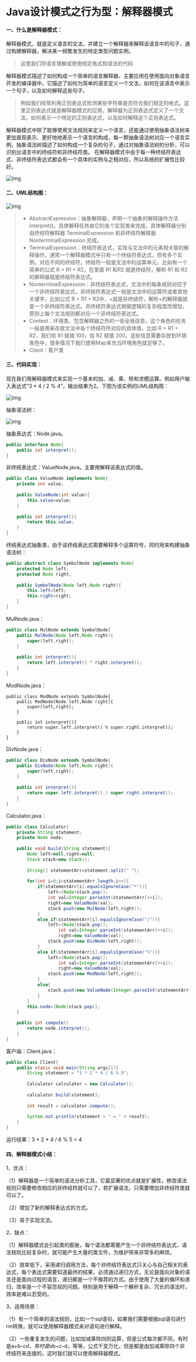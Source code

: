 # Java设计模式之行为型：解释器模式

#### 一、什么是解释器模式：

​    解释器模式，就是定义语言的文法，并建立一个解释器来解释该语言中的句子，通过构建解释器，解决某一频繁发生的特定类型问题实例。

> 这里我们将语言理解成使用规定格式和语法的代码

​    解释器模式描述了如何构成一个简单的语言解释器，主要应用在使用面向对象语言开发的编译器中，它描述了如何为简单的语言定义一个文法，如何在该语言中表示一个句子，以及如何解释这些句子。   

> ​    例如我们经常利用正则表达式检测某些字符串是否符合我们规定的格式。这里正则表达式就是解释器模式的应用，解释器为正则表达式定义了一个文法，如何表示一个特定的正则表达式，以及如何解释这个正则表达式。

​    解释器模式中除了能够使用文法规则来定义一个语言，还能通过使用抽象语法树来更加直观表示、更好地地表示一个语言的构成，每一颗抽象语法树对应一个语言实例。抽象语法树描述了如何构成一个复杂的句子，通过对抽象语法树的分析，可以识别出语言中的终结符和非终结符类。 在解释器模式中由于每一种终结符表达式、非终结符表达式都会有一个具体的实例与之相对应，所以系统的扩展性比较好。

![img](http://hsy.sylianxizhuanyong.cn:9001/blog/2024/06/24/20181105154535890.png)



#### 二、UML结构图：

![img](http://hsy.sylianxizhuanyong.cn:9001/blog/2024/06/24/20181105154705230.png)

> - AbstractExpression：抽象解释器，声明一个抽象的解释操作方法 interpret()。具体解释任务由它的各个实现类来完成，具体解释器分别由终结符解释器 TerminalExpression 和非终结符解释器 NonterminalExpression 完成。
> - TerminalExpression：终结符表达式，实现与文法中的元素相关联的解释操作，通常一个解释器模式中只有一个终结符表达式，但有多个实例，对应不同的终结符。终结符一般是文法中的运算单元，比如有一个简单的公式 R = R1 + R2，在里面 R1 和R2 就是终结符，解析 R1 和 R2 的解释器就是终结符表达式。
> - NonterminalExpression：非终结符表达式，文法中的每条规则对应于一个非终结符表达式，非终结符表达式一般是文法中的运算符或者其他关键字，比如公式 R = R1 + R2中，+就是非终结符，解析+的解释器就是一个非终结符表达式。非终结符表达式根据逻辑的复杂程度而增加，原则上每个文法规则都对应一个非终结符表达式。
> - Context：环境类，包含解释器之外的一些全局信息，这个角色的任务一般是用来存放文法中各个终结符所对应的具体值，比如 R = R1 + R2，我们给 R1 赋值 100，给 R2 赋值 200。这些信息需要存放到环境角色中，很多情况下我们使用Map来充当环境角色就足够了。
> - Client：客户类



#### 三、代码实现：

 现在我们用解释器模式来实现一个基本的加、减、乘、除和求模运算。例如用户输入表达式“3 * 4 / 2 % 4”，输出结果为2。下图为该实例的UML结构图：

![img](http://hsy.sylianxizhuanyong.cn:9001/blog/2024/06/24/20181105155750281.png)

抽象语法树：

![img](http://hsy.sylianxizhuanyong.cn:9001/blog/2024/06/24/20181105155812950.png)

抽象表达式：Node.java。

```java
public interface Node{
    public int interpret();
}
```

非终结表达式：ValueNode.java。主要用解释该表达式的值。

```java
public class ValueNode implements Node{
    private int value;
    
    public ValueNode(int value){
        this.value=value;
    }
        
    public int interpret(){
        return this.value;
    }
}
```

 终结表达式抽象类，由于该终结表达式需要解释多个运算符号，同时用来构建抽象语法树：

```java
public abstract class SymbolNode implements Node{
    protected Node left;
    protected Node right;
    
    public SymbolNode(Node left,Node right){
        this.left=left;
        this.right=right;
    }
}
```

MulNode.java：

```java
public class MulNode extends SymbolNode{
    public MulNode(Node left,Node right){
        super(left,right);
    }
    
    public int interpret(){
        return left.interpret() * right.interpret();
    }
}
```

ModNode.java：

```
public class ModNode extends SymbolNode{
    public ModNode(Node left,Node right){
        super(left,right);
    }
    
    public int interpret(){
        return super.left.interpret() % super.right.interpret();
    }
}
```

DivNode.java：

```java
public class DivNode extends SymbolNode{
    public DivNode(Node left,Node right){
        super(left,right);
    }
    
    public int interpret(){
        return super.left.interpret() / super.right.interpret();
    }
}
```

Calculator.java：

```java
public class Calculator{
    private String statement;
    private Node node;
    
    public void build(String statement){
        Node left=null,right=null;
        Stack stack=new Stack();
        
        String[] statementArr=statement.split(" ");
        
        for(int i=0;i<statementArr.length;i++){    
            if(statementArr[i].equalsIgnoreCase("*")){
                left=(Node)stack.pop();
                int val=Integer.parseInt(statementArr[++i]);
                right=new ValueNode(val); 
                stack.push(new MulNode(left,right));
            }
            else if(statementArr[i].equalsIgnoreCase("/")){
                left=(Node)stack.pop();
                    int val=Integer.parseInt(statementArr[++i]);
                    right=new ValueNode(val); 
                stack.push(new DivNode(left,right));                
            }
            else if(statementArr[i].equalsIgnoreCase("%")){
                left=(Node)stack.pop();
                    int val=Integer.parseInt(statementArr[++i]);
                    right=new ValueNode(val); 
                stack.push(new ModNode(left,right));               
            }
            else{
                stack.push(new ValueNode(Integer.parseInt(statementArr[i])));
            }
        }
        this.node=(Node)stack.pop();
    }
    
    public int compute()
        return node.interpret();
    }
}
```

客户端：Client.java：

```java
public class Client{
    public static void main(String args[]){
        String statement = "3 * 2 * 4 / 6 % 5";
        
        Calculator calculator = new Calculator();
        
        calculator.build(statement);
        
        int result = calculator.compute();
        
        System.out.println(statement + " = " + result);    
    }
}
```

运行结果：3 * 2 * 4 / 6 % 5 = 4



#### 四、解释器模式小结：

1、优点：

（1）解释器是一个简单的语法分析工具，它最显著的优点就是扩展性，修改语法规则只需要修改相应的非终结符就可以了，若扩展语法，只需要增加非终结符类就可以了。

（2）增加了新的解释表达式的方式。

（3）易于实现文法。

2、缺点：

（1）解释器模式会引起类的膨胀，每个语法都需要产生一个非终结符表达式，语法规则比较复杂时，就可能产生大量的类文件，为维护带来非常多的麻烦。

（2）效率低下，采用递归调用方法，每个非终结符表达式只关心与自己相关的表达式，每个表达式需要知道最终的结果，必须通过递归方式，无论是面向对象的语言还是面向过程的语言，递归都是一个不推荐的方式。由于使用了大量的循环和递归，效率是一个不容忽视的问题。特别是用于解释一个解析复杂、冗长的语法时，效率是难以忍受的。

3、适用场景：

（1）有一个简单的语法规则，比如一个sql语句，如果我们需要根据sql语句进行rm转换，就可以使用解释器模式来对语句进行解释。

（2）一些重复发生的问题，比如加减乘除四则运算，但是公式每次都不同，有时是a+b-c*d，有时是a*b+c-d，等等，公式千变万化，但是都是由加减乘除四个非终结符来连接的，这时我们就可以使用解释器模式。